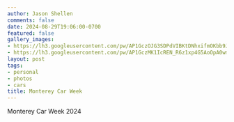 ```yaml
---
author: Jason Shellen
comments: false
date: 2024-08-29T19:06:00-0700
featured: false
gallery_images:
- https://lh3.googleusercontent.com/pw/AP1GczOJG3SDPdVIBKtDNhxifmOKbb9JFPOJYxB6XeRs0wly7UWCMgCBqCrM8vFTPr5y0rKztTMMqmcWD0izOIiWeGFsJRHahtiDpN9FvjKYxK4WoyLxQ-mdiX48-_BmMOLwI73Ex3YnixSPoiZBA-KWqh15bg=w3178-h1788-s-no-gm?authuser=0
- https://lh3.googleusercontent.com/pw/AP1GczMK1IcREN_R6z1xp4G5AoOpA0wmKIXb6b3oK4YLjocK97RlSvjtSUtbltstZ0nZbzoccYftC9j-CqomKkCZZ-PRT3SavuPRdYBia4ha4P2qQXtW9Mkw7TcT0l2JEsTZPGzlzFYjXaiKi85UYpX3pvog1w=w3178-h1788-s-no-gm?authuser=0
layout: post
tags:
- personal
- photos
- cars
title: Monterey Car Week
---
```


<figcaption>Monterey Car Week 2024</figcaption>
